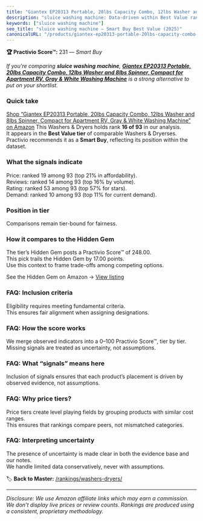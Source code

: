 ```yaml
---
title: "Giantex EP20313 Portable, 20lbs Capacity Combo, 12lbs Washer and 8lbs Spinner, Compact for Apartment RV, Gray & White Washing Machine"
description: "sluice washing machine: Data-driven within Best Value ranking using the Practivio Score™. Positioned by quality, value, demand, findability, momentum."
keywords: ["sluice washing machine"]
seo_title: "sluice washing machine — Smart Buy Best Value (2025)"
canonicalURL: "/products/giantex-ep20313-portable-20lbs-capacity-combo-12lbs-washer-and-8lbs-spinner-compact-for-apartment-rv-gray-white-washing-machine-B07BY7N4XL/"
---
```


**🏆 Practivio Score™:** 231 — _Smart Buy_


*If you're comparing **sluice washing machine**, **[Giantex EP20313 Portable, 20lbs Capacity Combo, 12lbs Washer and 8lbs Spinner, Compact for Apartment RV, Gray & White Washing Machine](https://www.amazon.com/dp/B07BY7N4XL?tag=practivio-20)** is a strong alternative to put on your shortlist.*
### Quick take
[Shop “Giantex EP20313 Portable, 20lbs Capacity Combo, 12lbs Washer and 8lbs Spinner, Compact for Apartment RV, Gray & White Washing Machine” on Amazon](https://www.amazon.com/dp/B07BY7N4XL?tag=practivio-20)
This Washers & Dryers holds rank **16 of 93** in our analysis.  
It appears in the **Best Value tier** of comparable Washers & Dryerses.  
Practivio recommends it as a **Smart Buy**, reflecting its position within the dataset.

### What the signals indicate
Price: ranked 19 among 93 (top 21% in affordability).  
Reviews: ranked 14 among 93 (top 16% by volume).  
Rating: ranked 53 among 93 (top 57% for stars).  
Demand: ranked 10 among 93 (top 11% for current demand).

### Position in tier
Comparisons remain tier-bound for fairness.

### How it compares to the Hidden Gem
The tier’s Hidden Gem posts a Practivio Score™ of 248.00.  
This pick trails the Hidden Gem by 17.00 points.  
Use this context to frame trade-offs among competing options.  

See the Hidden Gem on Amazon → [View listing](https://www.amazon.com/dp/B09YLKMHLH?tag=practivio-20)

### FAQ: Inclusion criteria
Eligibility requires meeting fundamental criteria.  
This ensures fair alignment when assigning designations.

### FAQ: How the score works
We merge observed indicators into a 0–100 Practivio Score™, tier by tier.  
Missing signals are treated as uncertainty, not assumptions.

### FAQ: What “signals” means here
Inclusion of signals ensures that each product’s placement is driven by observed evidence, not assumptions.

### FAQ: Why price tiers?
Price tiers create level playing fields by grouping products with similar cost ranges.  
This ensures that rankings compare peers, not mismatched categories.

### FAQ: Interpreting uncertainty
The presence of uncertainty is made clear in both the evidence base and our notes.  
We handle limited data conservatively, never with assumptions.


🏷️ **Back to Master:** [/rankings/washers-dryers/](/rankings/washers-dryers/)

---
_Disclosure: We use Amazon affiliate links which may earn a commission. We don’t display live prices or review counts. Rankings are produced using a consistent, proprietary methodology._
